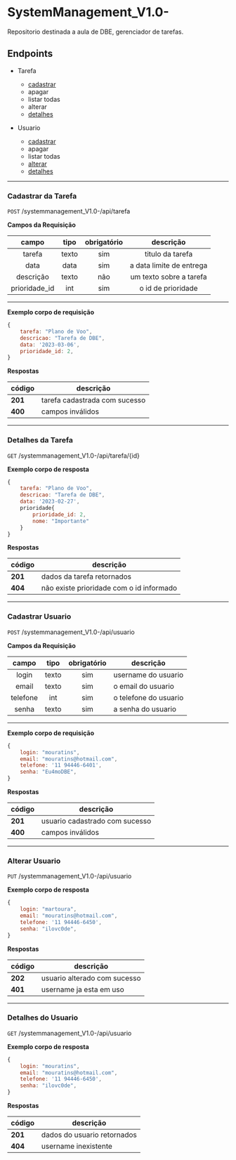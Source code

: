 # SystemManagement_V1.0-

Repositorio destinada a aula de DBE, gerenciador de tarefas.

## Endpoints

- Tarefa
    - [cadastrar](#cadastra-tarefa)
    - apagar
    - listar todas
    - alterar
    - [detalhes](#detalhes-da-tarefa)

- Usuario
    - [cadastrar](#cadastrar-usuario) 
    - apagar
    - listar todas
    - [alterar](#alterar-usuario)
    - [detalhes](#detalhes-do-usuario)

---

### Cadastrar da Tarefa 

`POST` /systemmanagement_V1.0-/api/tarefa

**Campos da Requisição**

| campo| tipo | obrigatório | descrição
|:-------:|:------:|:-------------:|:----------:
| tarefa | texto | sim | titulo da tarefa 
|data | data | sim | a data limite de entrega
|descrição | texto | não | um texto sobre a tarefa
|prioridade_id | int | sim | o id de prioridade 

---

**Exemplo corpo de requisição**

```js
{
    tarefa: "Plano de Voo",
    descricao: "Tarefa de DBE",
    data: '2023-03-06',
    prioridade_id: 2,
}

```

**Respostas**

|código | descrição
|-|-
| **201** | tarefa cadastrada com sucesso 
| **400** | campos inválidos
---
### Detalhes da Tarefa

`GET` /systemmanagement_V1.0-/api/tarefa/{id}

**Exemplo corpo de resposta**

```js
{
    tarefa: "Plano de Voo",
    descricao: "Tarefa de DBE",
    data: '2023-02-27',
    prioridade{
        prioridade_id: 2,
        nome: "Importante"
    }
}
```

**Respostas**

|código | descrição
|-|-
| **201** | dados da tarefa retornados
| **404** | não existe prioridade com o id informado 

---

### Cadastrar Usuario 

`POST` /systemmanagement_V1.0-/api/usuario

**Campos da Requisição**

| campo | tipo | obrigatório | descrição 
|:-------:|:------:|:-------------:|---
|login | texto | sim | username do usuario
|email | texto | sim | o email do usuario
|telefone| int | sim | o telefone do usuario
|senha | texto | sim | a senha do usuario

---

**Exemplo corpo de requisição**

```js
{
    login: "mouratins",
    email: "mouratins@hotmail.com",
    telefone: '11 94446-6401',
    senha: "Eu4moDBE",
}

```

**Respostas**

|código | descrição
|-|-
| **201** | usuario cadastrado com sucesso 
| **400** | campos inválidos

---

### Alterar Usuario

`PUT` /systemmanagement_V1.0-/api/usuario

**Exemplo corpo de resposta**

```js
{
    login: "martoura",
    email: "mouratins@hotmail.com",
    telefone: '11 94446-6450',
    senha: "ilovc0de",
}

```

**Respostas**

|código | descrição
|-|-
| **202** | usuario alterado com sucesso
| **401** | username ja esta em uso

---

### Detalhes do Usuario

`GET` /systemmanagement_V1.0-/api/usuario

**Exemplo corpo de resposta**

```js
{
    login: "mouratins",
    email: "mouratins@hotmail.com",
    telefone: '11 94446-6450',
    senha: "ilovc0de",
}

```

**Respostas**

|código | descrição
|-|-
| **201** | dados do usuario retornados
| **404** | username inexistente 



